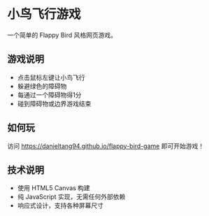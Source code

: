 # 小鸟飞行游戏

一个简单的 Flappy Bird 风格网页游戏。

## 游戏说明
- 点击鼠标左键让小鸟飞行
- 躲避绿色的障碍物
- 每通过一个障碍物得1分
- 碰到障碍物或边界游戏结束

## 如何玩
访问 https://danieltang94.github.io/flappy-bird-game 即可开始游戏！

## 技术说明
- 使用 HTML5 Canvas 构建
- 纯 JavaScript 实现，无需任何外部依赖
- 响应式设计，支持各种屏幕尺寸
